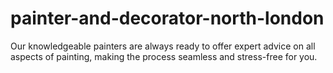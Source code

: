 # painter-and-decorator-north-london
Our knowledgeable painters are always ready to offer expert advice on all aspects of painting, making the process seamless and stress-free for you. 
